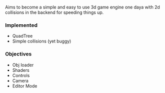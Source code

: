 Aims to become a simple and easy to use 3d game engine one daya with 2d collisions in the backend for speeding things up.

### Implemented

- QuadTree
- Simple collisions (yet buggy)


### Objectives

- Obj loader
- Shaders
- Controls
- Camera
- Editor Mode
